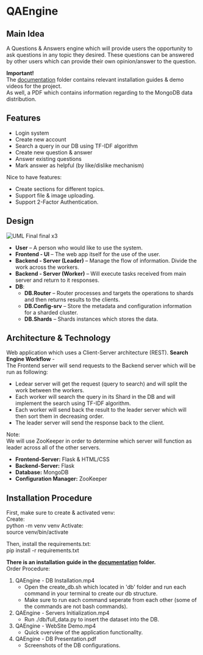 # QAEngine


## Main Idea
A Questions & Answers engine which will provide users the opportunity to
ask questions in any topic they desired.
These questions can be answered by other users which can provide their own opinion/answer to the question.

**Important!**  
The [documentation](https://github.com/edenavitan90/QAEngine/tree/main/documentation) folder contains relevant installation guides & demo videos for the project.  
As well, a PDF which contains information regarding to the MongoDB data distribution.

## Features
- Login system
- Create new account
- Search a query in our DB using TF-IDF algorithm
- Create new question & answer
- Answer existing questions
- Mark answer as helpful (by like/dislike mechanism)

Nice to have features:
- Create sections for different topics.
- Support file & image uploading.
- Support 2-Factor Authentication.


## Design
![UML Final final x3](https://user-images.githubusercontent.com/85113161/194756456-a6d8ee7d-10f0-4778-ab0c-14e8afacf8c6.png)


- **User** – A person who would like to use the system.
- **Frontend - UI** – The web app itself for the use of the user.
- **Backend - Server (Leader)** – Manage the flow of information. Divide the work across the workers.
- **Backend - Server (Worker)** – Will execute tasks received from main server and return to it responses.
- **DB**:  
  - **DB.Router** – Router processes and targets the operations to shards and then returns results to the clients.
  - **DB.Config-srv** – Store the metadata and configuration information for a sharded cluster.
  - **DB.Shards** – Shards instances which stores the data.


## Architecture & Technology
Web application which uses a Client-Server architecture (REST).
**Search Engine Workflow** -  
The Frontend server will send requests to the Backend server which will be run as following:      
- Ledear server will get the request (query to search) and will split the work between the workers.
- Each worker will search the query in its Shard in the DB and will implement the search using TF-IDF algorithm.
- Each worker will send back the result to the leader server which will then sort them in decreasing order.
- The leader server will send the response back to the client.

Note:  
We will use ZooKeeper in order to determine which server will function as leader across all of the other servers.  

- **Frontend-Server:** Flask & HTML/CSS
- **Backend-Server:** Flask
- **Database:** MongoDB
- **Configuration Manager:** ZooKeeper


## Installation Procedure
First, make sure to create & activated venv:  
Create:  
  python -m venv venv
Activate:  
  source venv/bin/activate

Then, install the requirements.txt:  
  pip install -r requirements.txt  

**There is an installation guide in the [documentation](https://github.com/edenavitan90/QAEngine/tree/main/documentation) folder.**  
Order Procedure:
1. QAEngine - DB Installation.mp4
    - Open the create_db.sh which located in 'db' folder and run each command in your terminal to create our db structure.  
    - Make sure to run each command seperate from each other (some of the commands are not bash commands). 
2. QAEngine - Servers Initialization.mp4
    - Run ./db/full_data.py to insert the dataset into the DB.
3. QAEngine - WebSite Demo.mp4
    - Quick overview of the application functionallty.
4. QAEngine - DB Presentation.pdf
    - Screenshots of the DB configurations.
